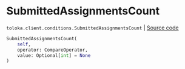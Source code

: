 # SubmittedAssignmentsCount
`toloka.client.conditions.SubmittedAssignmentsCount` | [Source code](https://github.com/Toloka/toloka-kit/blob/v0.1.26/src/client/conditions.py#L276)

```python
SubmittedAssignmentsCount(
    self,
    operator: CompareOperator,
    value: Optional[int] = None
)
```

